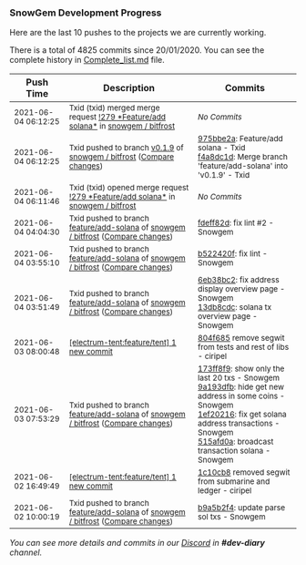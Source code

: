 
### SnowGem Development Progress

Here are the last 10 pushes to the projects we are currently working.

There is a total of 4825 commits since 20/01/2020. You can see the complete history in
 [Complete_list.md](Complete_list.md) file.

| Push Time | Description | Commits |
| --- | --- | --- |
| <sub>2021-06-04 06:12:25</sub> | <sub>Txid (txid) merged merge request [\!279 \*Feature/add solana\*](https://gitlab.com/snowgem/bitfrost/-/merge_requests/279) in [snowgem / bitfrost](https://gitlab.com/snowgem/bitfrost)</sub> | <sub>_No Commits_</sub> |
| <sub>2021-06-04 06:12:25</sub> | <sub>Txid pushed to branch [v0\.1\.9](https://gitlab.com/snowgem/bitfrost/commits/v0.1.9) of [snowgem / bitfrost](https://gitlab.com/snowgem/bitfrost) ([Compare changes](https://gitlab.com/snowgem/bitfrost/compare/58f6ddb46740c22e9328cb57bafa7904dff04df6...f4a8dc1d811a9814ba25f105cbeb9a3bc8d432c7))</sub> | <sub>[975bbe2a](https://gitlab.com/snowgem/bitfrost/-/commit/975bbe2a17b2faba94d217bc82f8f35b273db909): Feature/add solana - Txid<br>[f4a8dc1d](https://gitlab.com/snowgem/bitfrost/-/commit/f4a8dc1d811a9814ba25f105cbeb9a3bc8d432c7): Merge branch 'feature/add-solana' into 'v0.1.9' - Txid</sub> |
| <sub>2021-06-04 06:11:46</sub> | <sub>Txid (txid) opened merge request [\!279 \*Feature/add solana\*](https://gitlab.com/snowgem/bitfrost/-/merge_requests/279) in [snowgem / bitfrost](https://gitlab.com/snowgem/bitfrost)</sub> | <sub>_No Commits_</sub> |
| <sub>2021-06-04 04:04:30</sub> | <sub>Txid pushed to branch [feature/add\-solana](https://gitlab.com/snowgem/bitfrost/commits/feature/add-solana) of [snowgem / bitfrost](https://gitlab.com/snowgem/bitfrost) ([Compare changes](https://gitlab.com/snowgem/bitfrost/compare/b522420f5981f8e559d9e0dc9d62051b7f368b84...fdeff82d804e47c967344c15dc4ce0fbda82adf9))</sub> | <sub>[fdeff82d](https://gitlab.com/snowgem/bitfrost/-/commit/fdeff82d804e47c967344c15dc4ce0fbda82adf9): fix lint #2 - Snowgem</sub> |
| <sub>2021-06-04 03:55:10</sub> | <sub>Txid pushed to branch [feature/add\-solana](https://gitlab.com/snowgem/bitfrost/commits/feature/add-solana) of [snowgem / bitfrost](https://gitlab.com/snowgem/bitfrost) ([Compare changes](https://gitlab.com/snowgem/bitfrost/compare/13db8cdc8e39ae28651c44e986023b4f46761d66...b522420f5981f8e559d9e0dc9d62051b7f368b84))</sub> | <sub>[b522420f](https://gitlab.com/snowgem/bitfrost/-/commit/b522420f5981f8e559d9e0dc9d62051b7f368b84): fix lint - Snowgem</sub> |
| <sub>2021-06-04 03:51:49</sub> | <sub>Txid pushed to branch [feature/add\-solana](https://gitlab.com/snowgem/bitfrost/commits/feature/add-solana) of [snowgem / bitfrost](https://gitlab.com/snowgem/bitfrost) ([Compare changes](https://gitlab.com/snowgem/bitfrost/compare/515afd0acada410886a4462d56fbda02dc897bed...13db8cdc8e39ae28651c44e986023b4f46761d66))</sub> | <sub>[6eb38bc2](https://gitlab.com/snowgem/bitfrost/-/commit/6eb38bc27282f674789a1470c9100aa80fd283b8): fix address display overview page - Snowgem<br>[13db8cdc](https://gitlab.com/snowgem/bitfrost/-/commit/13db8cdc8e39ae28651c44e986023b4f46761d66): solana tx overview page - Snowgem</sub> |
| <sub>2021-06-03 08:00:48</sub> | <sub>[[electrum-tent:feature/tent] 1 new commit](https://github.com/ciripel/electrum-tent/commit/804f68561a71337617e052198fd0e0039d9f5be2)</sub> | <sub>[804f685](https://github.com/ciripel/electrum-tent/commit/804f68561a71337617e052198fd0e0039d9f5be2) remove segwit from tests and rest of libs - ciripel</sub> |
| <sub>2021-06-03 07:53:29</sub> | <sub>Txid pushed to branch [feature/add\-solana](https://gitlab.com/snowgem/bitfrost/commits/feature/add-solana) of [snowgem / bitfrost](https://gitlab.com/snowgem/bitfrost) ([Compare changes](https://gitlab.com/snowgem/bitfrost/compare/b9a5b2f47f71aa55b6f51e9ed8b6831190c98f29...515afd0acada410886a4462d56fbda02dc897bed))</sub> | <sub>[173ff8f9](https://gitlab.com/snowgem/bitfrost/-/commit/173ff8f9d9a0a9ab25defe0dc9e5f4e3923d4b86): show only the last 20 txs - Snowgem<br>[9a193dfb](https://gitlab.com/snowgem/bitfrost/-/commit/9a193dfbc7c8d407f68d74c29d308fada009299c): hide get new address in some coins - Snowgem<br>[1ef20216](https://gitlab.com/snowgem/bitfrost/-/commit/1ef202166a905a917fa1e7ed25a67aa6bd8611b5): fix get solana address transactions - Snowgem<br>[515afd0a](https://gitlab.com/snowgem/bitfrost/-/commit/515afd0acada410886a4462d56fbda02dc897bed): broadcast transaction solana - Snowgem</sub> |
| <sub>2021-06-02 16:49:49</sub> | <sub>[[electrum-tent:feature/tent] 1 new commit](https://github.com/ciripel/electrum-tent/commit/1c10cb80c1f2fdc6cb33462b4a0cb8a680ce5294)</sub> | <sub>[1c10cb8](https://github.com/ciripel/electrum-tent/commit/1c10cb80c1f2fdc6cb33462b4a0cb8a680ce5294) removed segwit from submarine and ledger - ciripel</sub> |
| <sub>2021-06-02 10:00:19</sub> | <sub>Txid pushed to branch [feature/add\-solana](https://gitlab.com/snowgem/bitfrost/commits/feature/add-solana) of [snowgem / bitfrost](https://gitlab.com/snowgem/bitfrost) ([Compare changes](https://gitlab.com/snowgem/bitfrost/compare/1d0d90cca0f80667e864bb31c234692ea7b5f418...b9a5b2f47f71aa55b6f51e9ed8b6831190c98f29))</sub> | <sub>[b9a5b2f4](https://gitlab.com/snowgem/bitfrost/-/commit/b9a5b2f47f71aa55b6f51e9ed8b6831190c98f29): update parse sol txs - Snowgem</sub> |

_You can see more details and commits in our [Discord](https://discord.gg/zumGnbg) in **#dev-diary** channel._
